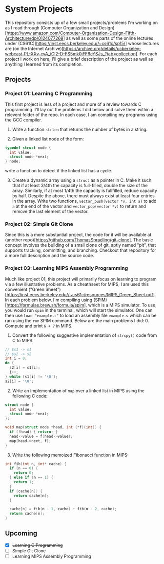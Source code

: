 # System Projects
This repository consists up of a few small projects/problems I'm working on as I read through (Computer Organization and Design)[https://www.amazon.com/Computer-Organization-Design-Fifth-Architecture/dp/0124077269] as well as some parts of the online lectures under 
(CS61C)[https://inst.eecs.berkeley.edu//~cs61c/sp15/] whose lectures are (on the Internet Archive)[https://archive.org/details/ucberkeley-webcast-PL-XXv-cvA_iCl2-D-FS5mk0jFF6cYSJs_?tab=collection]. For each project I work on here, I'll give a brief description of the project as well as anything I learned from its completion.

## Projects

### Project 01: Learning C Programming
This first project is less of a project and more of a review towards C programming. I'll lay out the problems I did below and solve them within a relevent folder of the repo. In each case, I am compiling my programs using the GCC compiler.

1. Write a function `strlen` that returns the number of bytes in a string.

2. Given a linked list node of the form:
```c
typedef struct node {
  int value;
  struct node *next;
} node;
```
write a function to detect if the linked list has a cycle.

3. Create a dynamic array using a `struct` as a pointer in C. Make it such that if at least 3/4th the capacity is full-filled, double the size of the array. Similarly, if at most 1/4th the capacity is fullfilled, reduce capacity by half. Despite the above, there must always exist at least four entries in the array. Write two functions, `vector_push(vector *v, int a)` to add `a` at the end of the vector and `vector_pop(vector *v)` to return and remove the last element of the vector.

### Project 02: Simple Git Clone
Since this is a more substantial project, the code for it will be available at (another repo)[https://github.com/ThomasSpradling/git-clone]. The basic concept involves the building of a small clone of git, aptly named "pit", that supports tracking, committing, and branching. Checkout that repository for a more full description and the source code.

### Project 03: Learning MIPS Assembly Programming
Much like project 01, this project will primarily focus on learning to program via a few illustrative problems. As a cheathseet for MIPS, I am used this convenient ("Green Sheet")[https://inst.eecs.berkeley.edu//~cs61c/resources/MIPS_Green_Sheet.pdf]. In each problem below, I'm compiling using (SPIM)[https://formulae.brew.sh/formula/spim], which is a MIPS simulator. To use, you would run `spim` in the terminal, which will start the simulator. One can then use `load "example.s"` to load an assembly file `example.s` which can be ran using the `run` SPIM command. Below are the main problems I did:
0. Compute and print `6 + 7` in MIPS.

1. Convert the following suggestive implementation of `strcpy()` code from C to MIPS:
```c
// $s1 -> s1
// $s2 -> s2
int i = 0;
do {
  s2[i] = s1[i];
  i++;
} while (s1[i] != '\0');
s2[i] = '\0';
```

2. Write an implementation of `map` over a linked list in MIPS using the following C code:
```c
struct node {
  int value;
  struct node *next;
};

void map(struct node *head, int (*f)(int)) {
  if (!head) { return; }
  head->value = f(head->value);
  map(head->next, f);
}
```

3. Write the following memoized Fibonacci function in MIPS:
```c
int fib(int n, int* cache) {
  if (n == 0) {
    return 0;
  } else if (n == 1) {
    return 1;
  }
  if (cache[n]) {
    return cache[n];
  }

  cache[n] = fib(n - 1, cache) + fib(n - 2, cache);
  return cache[n];
}
```

## Upcoming
- [x] ~~Learning C Programming~~
- [ ] Simple Git Clone
- [ ] Learning MIPS Assembly Programming

